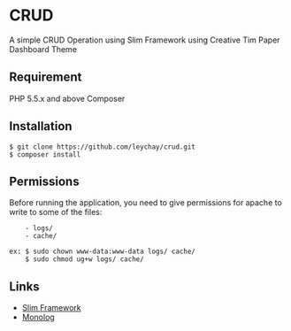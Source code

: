 # CRUD
A simple CRUD Operation using Slim Framework using Creative Tim Paper Dashboard Theme

## Requirement
PHP 5.5.x and above
Composer

## Installation
    $ git clone https://github.com/leychay/crud.git
    $ composer install

## Permissions
Before running the application, you need to give permissions for apache to write to some of the files:
```
    - logs/
    - cache/
```
    ex: $ sudo chown www-data:www-data logs/ cache/
        $ sudo chmod ug+w logs/ cache/

## Links
* [Slim Framework](http://www.slimframework.com/)
* [Monolog](https://github.com/seldaek/monolog)
